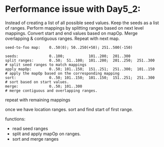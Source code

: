 # Performance issue with Day5_2:

Instead of creating a list of all possible seed values.
Keep the seeds as a list of ranges.
Perform mappings by splitting ranges based on next level mappings. Convert start and end values based on mapOp. Merge overlapping & contiguous ranges. Repeat with next map.

```
seed-to-foo map:    0..50(0); 50..250(+50); 251..500(-150)

seeds:              0..100;           101..200;  201..300
split ranges:       0..50;  51..100;  101..200;  201..250;  251..300   # split seed ranges to match mappings
apply mapOp:        0..50; 101..150;  151..251;  251..300;  101..150   # apply the mapOp based on the corresponding mapping
sort:               0..50; 101..150;  101..150;  151..251;  251..300   # sort based on start values.
merge:              0..50; 101..300                                    # merge contiguous and overlapping ranges.
```

repeat with remaining mappings

once we have location ranges. sort and find start of first range.

functions:
  - read seed ranges
  - split and apply mapOp on ranges.
  - sort and merge ranges
